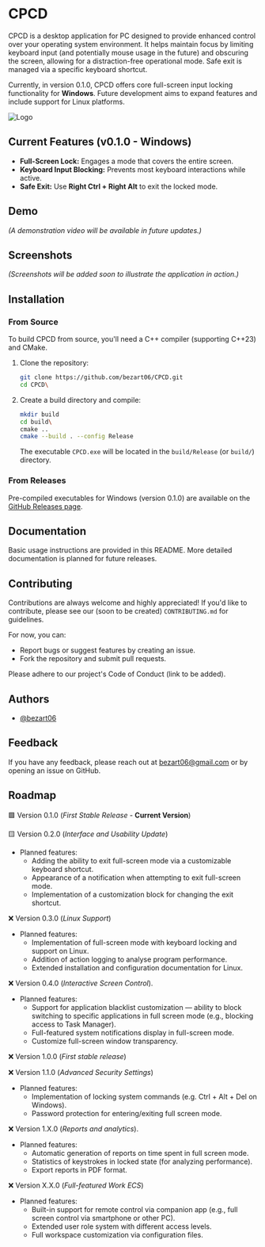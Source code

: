 
# CPCD

CPCD is a desktop application for PC designed to provide enhanced control over your operating system environment. It helps maintain focus by limiting keyboard input (and potentially mouse usage in the future) and obscuring the screen, allowing for a distraction-free operational mode. Safe exit is managed via a specific keyboard shortcut.

Currently, in version 0.1.0, CPCD offers core full-screen input locking functionality for **Windows**. Future development aims to expand features and include support for Linux platforms.

![Logo](https://dev-to-uploads.s3.amazonaws.com/uploads/articles/th5xamgrr6se0x5ro4g6.png)


## Current Features (v0.1.0 - Windows)

* **Full-Screen Lock:** Engages a mode that covers the entire screen.
* **Keyboard Input Blocking:** Prevents most keyboard interactions while active.
* **Safe Exit:** Use **Right Ctrl + Right Alt** to exit the locked mode.

## Demo

*(A demonstration video will be available in future updates.)*

## Screenshots

*(Screenshots will be added soon to illustrate the application in action.)*


## Installation

### From Source

To build CPCD from source, you'll need a C++ compiler (supporting C++23) and CMake.

1.  Clone the repository:
    ```bash
    git clone https://github.com/bezart06/CPCD.git
    cd CPCD\
    ```
2.  Create a build directory and compile:
    ```bash
    mkdir build
    cd build\
    cmake ..
    cmake --build . --config Release
    ```
    The executable `CPCD.exe` will be located in the `build/Release` (or `build/`) directory.

### From Releases

Pre-compiled executables for Windows (version 0.1.0) are available on the [GitHub Releases page](https://github.com/Bezart06/CPCD/releases).

## Documentation

Basic usage instructions are provided in this README. More detailed documentation is planned for future releases.

## Contributing

Contributions are always welcome and highly appreciated! If you'd like to contribute, please see our (soon to be created) `CONTRIBUTING.md` for guidelines.

For now, you can:
* Report bugs or suggest features by creating an issue.
* Fork the repository and submit pull requests.

Please adhere to our project's Code of Conduct (link to be added).

## Authors

- [@bezart06](https://www.github.com/bezart06)

## Feedback

If you have any feedback, please reach out at bezart06@gmail.com or by opening an issue on GitHub.

## Roadmap

🟩 Version 0.1.0 (*First Stable Release* - **Current Version**)

🟨 Version 0.2.0 (*Interface and Usability Update*)
- Planned features:
    - Adding the ability to exit full-screen mode via a customizable keyboard shortcut.
    - Appearance of a notification when attempting to exit full-screen mode.
    - Implementation of a customization block for changing the exit shortcut.

❌ Version 0.3.0 (*Linux Support*)
- Planned features:
    - Implementation of full-screen mode with keyboard locking and support on Linux.
    - Addition of action logging to analyse program performance.   
    - Extended installation and configuration documentation for Linux.

❌ Version 0.4.0 (*Interactive Screen Control*).
- Planned features:
    - Support for application blacklist customization — ability to block switching to specific applications in full screen mode (e.g., blocking access to Task Manager).
    - Full-featured system notifications display in full-screen mode.
    - Customize full-screen window transparency.

❌ Version 1.0.0 (*First stable release*)

❌ Version 1.1.0 (*Advanced Security Settings*)
- Planned features:
    - Implementation of locking system commands (e.g. Ctrl + Alt + Del on Windows).
    - Password protection for entering/exiting full screen mode.

❌ Version 1.X.0 (*Reports and analytics*).
- Planned features:
    - Automatic generation of reports on time spent in full screen mode.
    - Statistics of keystrokes in locked state (for analyzing performance).
    - Export reports in PDF format.

❌ Version X.X.0 (*Full-featured Work ECS*)
- Planned features:
    - Built-in support for remote control via companion app (e.g., full screen control via smartphone or other PC).
    - Extended user role system with different access levels.
    - Full workspace customization via configuration files.


